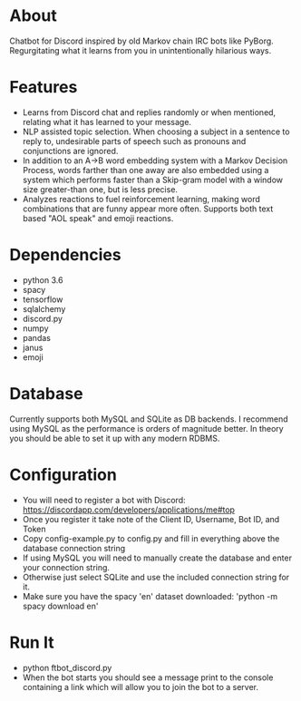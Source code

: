 # About
Chatbot for Discord inspired by old Markov chain IRC bots like PyBorg. Regurgitating what it learns from you in unintentionally hilarious ways. 

# Features
- Learns from Discord chat and replies randomly or when mentioned, relating what it has learned to your message.
- NLP assisted topic selection. When choosing a subject in a sentence to reply to, undesirable parts of speech such as pronouns and conjunctions are ignored.
- In addition to an A->B word embedding system with a Markov Decision Process, words farther than one away are also embedded using a system which performs faster than a Skip-gram model with a window size greater-than one, but is less precise.
- Analyzes reactions to fuel reinforcement learning, making word combinations that are funny appear more often. Supports both text based "AOL speak" and emoji reactions.

# Dependencies
- python 3.6
- spacy
- tensorflow
- sqlalchemy
- discord.py
- numpy
- pandas
- janus
- emoji

# Database
Currently supports both MySQL and SQLite as DB backends. I recommend using MySQL as the performance is orders of magnitude better.
In theory you should be able to set it up with any modern RDBMS.

# Configuration

- You will need to register a bot with Discord: https://discordapp.com/developers/applications/me#top
- Once you register it take note of the Client ID, Username, Bot ID, and Token
- Copy config-example.py to config.py and fill in everything above the database connection string
- If using MySQL you will need to manually create the database and enter your connection string.
- Otherwise just select SQLite and use the included connection string for it.
- Make sure you have the spacy 'en' dataset downloaded: 'python -m spacy download en'

# Run It
- python ftbot_discord.py
- When the bot starts you should see a message print to the console containing a link which will allow you to join the bot to a server.



